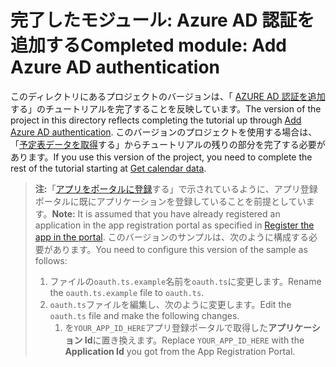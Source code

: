 # <a name="completed-module-add-azure-ad-authentication"></a><span data-ttu-id="2d47f-101">完了したモジュール: Azure AD 認証を追加する</span><span class="sxs-lookup"><span data-stu-id="2d47f-101">Completed module: Add Azure AD authentication</span></span>

<span data-ttu-id="2d47f-102">このディレクトリにあるプロジェクトのバージョンは、「 [AZURE AD 認証を追加](https://docs.microsoft.com/graph/training/angular-tutorial?tutorial-step=3)する」のチュートリアルを完了することを反映しています。</span><span class="sxs-lookup"><span data-stu-id="2d47f-102">The version of the project in this directory reflects completing the tutorial up through [Add Azure AD authentication](https://docs.microsoft.com/graph/training/angular-tutorial?tutorial-step=3).</span></span> <span data-ttu-id="2d47f-103">このバージョンのプロジェクトを使用する場合は、「[予定表データを取得](https://docs.microsoft.com/graph/training/angular-tutorial?tutorial-step=4)する」からチュートリアルの残りの部分を完了する必要があります。</span><span class="sxs-lookup"><span data-stu-id="2d47f-103">If you use this version of the project, you need to complete the rest of the tutorial starting at [Get calendar data](https://docs.microsoft.com/graph/training/angular-tutorial?tutorial-step=4).</span></span>

> <span data-ttu-id="2d47f-104">**注:**「[アプリをポータルに登録](https://docs.microsoft.com/graph/tutorials/angular?tutorial-step=2)する」で示されているように、アプリ登録ポータルに既にアプリケーションを登録していることを前提としています。</span><span class="sxs-lookup"><span data-stu-id="2d47f-104">**Note:** It is assumed that you have already registered an application in the app registration portal as specified in [Register the app in the portal](https://docs.microsoft.com/graph/tutorials/angular?tutorial-step=2).</span></span> <span data-ttu-id="2d47f-105">このバージョンのサンプルは、次のように構成する必要があります。</span><span class="sxs-lookup"><span data-stu-id="2d47f-105">You need to configure this version of the sample as follows:</span></span>
>
> 1. <span data-ttu-id="2d47f-106">ファイルの`oauth.ts.example`名前を`oauth.ts`に変更します。</span><span class="sxs-lookup"><span data-stu-id="2d47f-106">Rename the `oauth.ts.example` file to `oauth.ts`.</span></span>
> 1. <span data-ttu-id="2d47f-107">`oauth.ts`ファイルを編集し、次のように変更します。</span><span class="sxs-lookup"><span data-stu-id="2d47f-107">Edit the `oauth.ts` file and make the following changes.</span></span>
>     1. <span data-ttu-id="2d47f-108">を`YOUR_APP_ID_HERE`アプリ登録ポータルで取得した**アプリケーション Id**に置き換えます。</span><span class="sxs-lookup"><span data-stu-id="2d47f-108">Replace `YOUR_APP_ID_HERE` with the **Application Id** you got from the App Registration Portal.</span></span>
